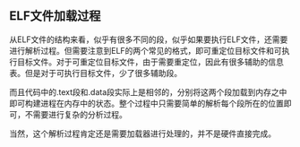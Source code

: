 




ELF文件加载过程
--------------------------

从ELF文件的结构来看，似乎有很多不同的段，似乎如果要执行ELF文件，还需要进行解析过程。但需要注意到ELF的两个常见的格式，即可重定位目标文件和可执行目标文件。对于可重定位目标文件，由于需要重定位，因此有很多辅助的信息表。但是对于可执行目标文件，少了很多辅助段。

而且代码中的.text段和.data段实际上是相邻的，分别将这两个段加载到内存之中即可构建进程在内存中的状态。整个过程中只需要简单的解析每个段所在的位置即可，不需要进行复杂的分析过程。

当然，这个解析过程肯定还是需要加载器进行处理的，并不是硬件直接完成。
